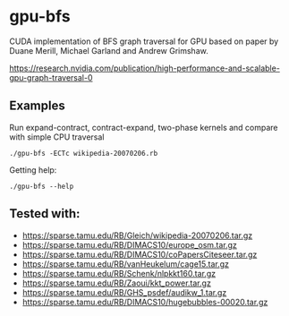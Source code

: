 gpu-bfs
=======
CUDA implementation of BFS graph traversal for GPU based on paper by Duane Merill, Michael Garland and Andrew Grimshaw.

https://research.nvidia.com/publication/high-performance-and-scalable-gpu-graph-traversal-0


Examples
--------
Run expand-contract, contract-expand, two-phase kernels and compare with simple CPU traversal
```
./gpu-bfs -ECTc wikipedia-20070206.rb
````

Getting help:
```
./gpu-bfs --help
````

Tested with:
------------
* https://sparse.tamu.edu/RB/Gleich/wikipedia-20070206.tar.gz
* https://sparse.tamu.edu/RB/DIMACS10/europe_osm.tar.gz
* https://sparse.tamu.edu/RB/DIMACS10/coPapersCiteseer.tar.gz
* https://sparse.tamu.edu/RB/vanHeukelum/cage15.tar.gz
* https://sparse.tamu.edu/RB/Schenk/nlpkkt160.tar.gz
* https://sparse.tamu.edu/RB/Zaoui/kkt_power.tar.gz
* https://sparse.tamu.edu/RB/GHS_psdef/audikw_1.tar.gz
* https://sparse.tamu.edu/RB/DIMACS10/hugebubbles-00020.tar.gz
